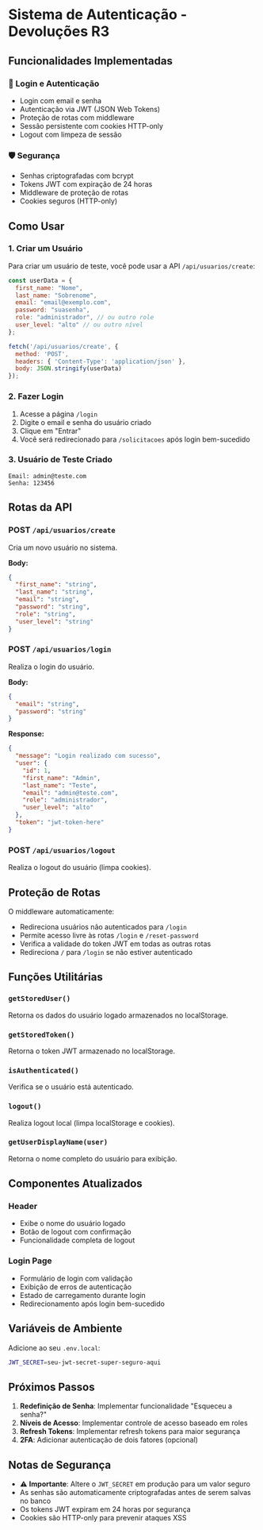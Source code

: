 # Sistema de Autenticação - Devoluções R3

## Funcionalidades Implementadas

### 🔐 Login e Autenticação
- Login com email e senha
- Autenticação via JWT (JSON Web Tokens)
- Proteção de rotas com middleware
- Sessão persistente com cookies HTTP-only
- Logout com limpeza de sessão

### 🛡️ Segurança
- Senhas criptografadas com bcrypt
- Tokens JWT com expiração de 24 horas
- Middleware de proteção de rotas
- Cookies seguros (HTTP-only)

## Como Usar

### 1. Criar um Usuário
Para criar um usuário de teste, você pode usar a API `/api/usuarios/create`:

```javascript
const userData = {
  first_name: "Nome",
  last_name: "Sobrenome", 
  email: "email@exemplo.com",
  password: "suasenha",
  role: "administrador", // ou outro role
  user_level: "alto" // ou outro nível
};

fetch('/api/usuarios/create', {
  method: 'POST',
  headers: { 'Content-Type': 'application/json' },
  body: JSON.stringify(userData)
});
```

### 2. Fazer Login
1. Acesse a página `/login`
2. Digite o email e senha do usuário criado
3. Clique em "Entrar"
4. Você será redirecionado para `/solicitacoes` após login bem-sucedido

### 3. Usuário de Teste Criado
```
Email: admin@teste.com
Senha: 123456
```

## Rotas da API

### POST `/api/usuarios/create`
Cria um novo usuário no sistema.

**Body:**
```json
{
  "first_name": "string",
  "last_name": "string", 
  "email": "string",
  "password": "string",
  "role": "string",
  "user_level": "string"
}
```

### POST `/api/usuarios/login`
Realiza o login do usuário.

**Body:**
```json
{
  "email": "string",
  "password": "string"
}
```

**Response:**
```json
{
  "message": "Login realizado com sucesso",
  "user": {
    "id": 1,
    "first_name": "Admin",
    "last_name": "Teste",
    "email": "admin@teste.com",
    "role": "administrador",
    "user_level": "alto"
  },
  "token": "jwt-token-here"
}
```

### POST `/api/usuarios/logout`
Realiza o logout do usuário (limpa cookies).

## Proteção de Rotas

O middleware automaticamente:
- Redireciona usuários não autenticados para `/login`
- Permite acesso livre às rotas `/login` e `/reset-password`
- Verifica a validade do token JWT em todas as outras rotas
- Redireciona `/` para `/login` se não estiver autenticado

## Funções Utilitárias

### `getStoredUser()`
Retorna os dados do usuário logado armazenados no localStorage.

### `getStoredToken()`
Retorna o token JWT armazenado no localStorage.

### `isAuthenticated()`
Verifica se o usuário está autenticado.

### `logout()`
Realiza logout local (limpa localStorage e cookies).

### `getUserDisplayName(user)`
Retorna o nome completo do usuário para exibição.

## Componentes Atualizados

### Header
- Exibe o nome do usuário logado
- Botão de logout com confirmação
- Funcionalidade completa de logout

### Login Page
- Formulário de login com validação
- Exibição de erros de autenticação
- Estado de carregamento durante login
- Redirecionamento após login bem-sucedido

## Variáveis de Ambiente

Adicione ao seu `.env.local`:

```bash
JWT_SECRET=seu-jwt-secret-super-seguro-aqui
```

## Próximos Passos

1. **Redefinição de Senha**: Implementar funcionalidade "Esqueceu a senha?"
2. **Níveis de Acesso**: Implementar controle de acesso baseado em roles
3. **Refresh Tokens**: Implementar refresh tokens para maior segurança
4. **2FA**: Adicionar autenticação de dois fatores (opcional)

## Notas de Segurança

- ⚠️ **Importante**: Altere o `JWT_SECRET` em produção para um valor seguro
- As senhas são automaticamente criptografadas antes de serem salvas no banco
- Os tokens JWT expiram em 24 horas por segurança
- Cookies são HTTP-only para prevenir ataques XSS
